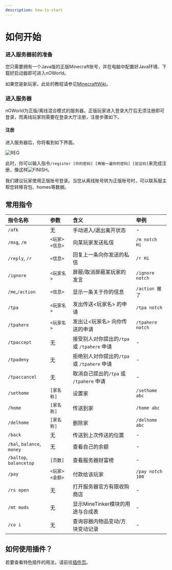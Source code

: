```yaml
---
description: how-to-start
---
```


# 如何开始

### 进入服务器前的准备

您只需要拥有一个Java版的正版Minecraft账号，并在电脑中配置好Java环境、下载好启动器即可进入nOWorld。

如果您是新玩家，此处的教程请参见[MinecraftWiki](https://wiki.biligame.com/mc/%E6%95%99%E7%A8%8B#.E6.96.B0.E6.89.8B.E6.95.99.E7.A8.8B)。

### 进入服务器

nOWorld为正版/离线混合模式的服务器。正版玩家进入登录大厅后无须注册即可登录，而离线玩家则需要在登录大厅注册，注册步骤如下。

#### 注册

进入服务器后，你将看到如下界面。

 ![REG](https://i.loli.net/2020/06/14/uaVH2qOpsQAmrJz.png)

此时，你可以输入指令`/register [你的密码] [再输一遍你的密码] [验证码]`来完成注册，像这样![FINISH](https://i.loli.net/2020/06/14/vuxTag7zyBhmPOC.png)。

我们建议玩家使用正版账号登录。当您从离线账号转为正版账号时，可以联系服主帮您转移背包、homes等数据。

## 常用指令

| 指令名称 | 参数 | 含义 | 举例 |
| :--- | :--- | :--- | :--- |
| `/afk` | 无 | 手动进入/退出离开状态 | - |
| `/msg`, `/m` | `<玩家> <信息>` | 向某玩家发送私信 | `/m notch Hi` |
| `/reply`, `/r` | `<信息>` | 回复上一条向你发送的私信 | `/r Hi` |
| `/ignore` | `<玩家名>` | 屏蔽/取消屏蔽某玩家的发言 | `/ignore notch` |
| `/me`,`/action` | `<信息>` | 显示一条关于你的信息 | `/action 醒了` |
| `/tpa` | `<玩家名>` | 发出传送&lt;玩家名&gt; 的申请 | `/tpa notch` |
| `/tpahere` | `<玩家名>` | 发出让&lt;玩家名&gt; 向你传送的申请 | `/tpahere notch` |
| `/tpaccept` | 无 | 接受别人对你提出的`/tpa` 或 `/tpahere` 申请 | - |
| `/tpadeny` | 无 | 拒绝别人对你提出的`/tpa` 或 `/tpahere` 申请 | - |
| `/tpaccancel` | 无 | 取消自己提出的`/tpa` 或 `/tpahere` 申请 | - |
| `/sethome` | `[家名称]` | 设置家 | `/sethome abc` |
| `/home` | `[家名称]` | 传送到家 | `/home abc` |
| `/delhome` | `[家名称]` | 删除家 | `/delhome abc` |
| `/back` | 无 | 传送到上次传送的位置 | - |
| `/bal`, `balance`, `money` | 无 | 查看自己的余额 | - |
| `/baltop`, `balancetop` | `[页数]` | 查看服务器财富榜 | - |
| `/pay` | `<玩家> <金额>` | 付款给该玩家 | `/pay notch 100` |
| `/rs open` | 无 | 打开服务器官方有限收购商店 | - |
| `/mt mods` | 无 | 显示MineTinker模块的用途与合成表 | - |
| `/co i` | 无 | 查询容器内物品变动/方块变动记录 | - |

## 如何使用插件？

若要查看特色插件的用法，请前往[插件页]()。

